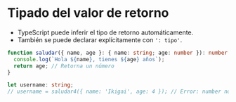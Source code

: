 # Tipado del valor de retorno

- TypeScript puede inferir el tipo de retorno automáticamente.
- También se puede declarar explícitamente con `': tipo'`.

```ts
function saludar({ name, age }: { name: string; age: number }): number {
  console.log(`Hola ${name}, tienes ${age} años`);
  return age; // Retorna un número
}

let username: string;
// username = saludar4({ name: 'Ikigai', age: 4 }); // Error: number no es asignable a string
```
